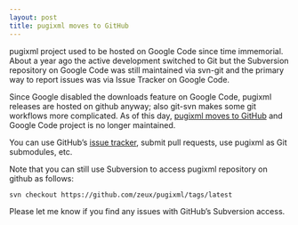 ```yaml
---
layout: post
title: pugixml moves to GitHub
---
```


pugixml project used to be hosted on Google Code since time immemorial. About a year ago the active development switched to Git but the Subversion repository on Google Code was still maintained via svn-git and the primary way to report issues was via Issue Tracker on Google Code.

Since Google disabled the downloads feature on Google Code, pugixml releases are hosted on github anyway; also git-svn makes some git workflows more complicated. As of this day, [pugixml moves to GitHub](https://github.com/zeux/pugixml) and Google Code project is no longer maintained.

You can use GitHub’s [issue tracker](https://github.com/zeux/pugixml/issues), submit pull requests, use pugixml as Git submodules, etc.

Note that you can still use Subversion to access pugixml repository on github as follows:

	svn checkout https://github.com/zeux/pugixml/tags/latest

Please let me know if you find any issues with GitHub’s Subversion access.
